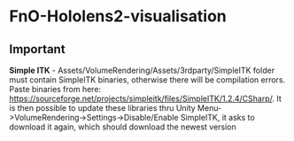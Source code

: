 # FnO-Hololens2-visualisation
## Important

<b>Simple ITK</b> - Assets/VolumeRendering/Assets/3rdparty/SimpleITK folder must contain SimpleITK binaries, otherwise there will be compilation errors. Paste binaries from here: https://sourceforge.net/projects/simpleitk/files/SimpleITK/1.2.4/CSharp/. It is then possible to update these libraries thru Unity Menu->VolumeRendering->Settings->Disable/Enable SimpleITK, it asks to download it again, which should download the newest version
